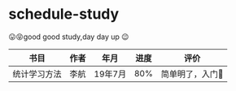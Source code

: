 # schedule-study 
😛😝good good study,day day up 😉

书目 |作者 | 年月 | 进度 | 评价
:-: | :-: | :-: | :-: | :-:
统计学习方法 | 李航 | 19年7月 | 80% | 简单明了，入门🎈| 

